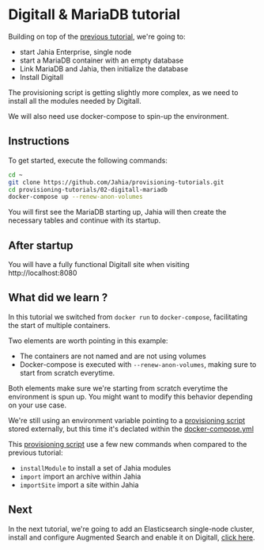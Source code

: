 # Digitall & MariaDB tutorial

Building on top of the [previous tutorial](../01-personal-api-tokens), we're going to:

* start Jahia Enterprise, single node
* start a MariaDB container with an empty database
* Link MariaDB and Jahia, then initialize the database
* Install Digitall

The provisioning script is getting slightly more complex, as we need to install all the modules needed by Digitall.

We will also need use docker-compose to spin-up the environment.

## Instructions

To get started, execute the following commands:

```bash
cd ~
git clone https://github.com/Jahia/provisioning-tutorials.git
cd provisioning-tutorials/02-digitall-mariadb
docker-compose up --renew-anon-volumes
```

You will first see the MariaDB starting up, Jahia will then create the necessary tables and continue with its startup. 

## After startup

You will have a fully functional Digitall site when visiting http://localhost:8080

## What did we learn ?

In this tutorial we switched from `docker run` to `docker-compose`, facilitating the start of multiple containers.

Two elements are worth pointing in this example:

* The containers are not named and are not using volumes
* Docker-compose is executed with `--renew-anon-volumes`, making sure to start from scratch everytime.

Both elements make sure we're starting from scratch everytime the environment is spun up. You might want to modify this behavior depending on your use case.

We're still using an environment variable pointing to a [provisioning script](./provisioning.yaml) stored externally, but this time it's declated within the [docker-compose.yml](./docker-compose.yml)

This [provisioning script](./provisioning.yaml) use a few new commands when compared to the previous tutorial:

* `installModule` to install a set of Jahia modules
* `import` import an archive within Jahia
* `importSite` import a site within Jahia

## Next

In the next tutorial, we're going to add an Elasticsearch single-node cluster, install and configure Augmented Search and enable it on Digitall, [click here](../03-augmented-search/).
